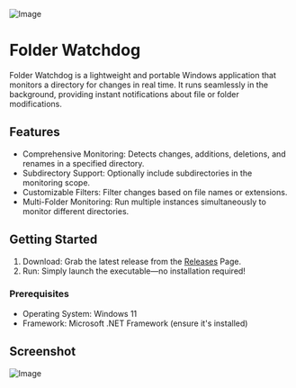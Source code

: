 ![Image](https://cloud-7y733zwpc-hack-club-bot.vercel.app/0folder_watchdog_banner.png)

# Folder Watchdog

Folder Watchdog is a lightweight and portable Windows application that monitors a directory for changes in real time. It runs seamlessly in the background, providing instant notifications about file or folder modifications.

## Features

- Comprehensive Monitoring: Detects changes, additions, deletions, and renames in a specified directory.
- Subdirectory Support: Optionally include subdirectories in the monitoring scope.
- Customizable Filters: Filter changes based on file names or extensions.
- Multi-Folder Monitoring: Run multiple instances simultaneously to monitor different directories.

## Getting Started

1. Download: Grab the latest release from the [Releases](https://github.com/majoouoo/FolderWatchdog/releases) Page.
2. Run: Simply launch the executable—no installation required!

### Prerequisites

- Operating System: Windows 11
- Framework: Microsoft .NET Framework (ensure it's installed)

## Screenshot

![Image](https://cloud-b389usned-hack-club-bot.vercel.app/0folderwatchdog_screenshot.png)
